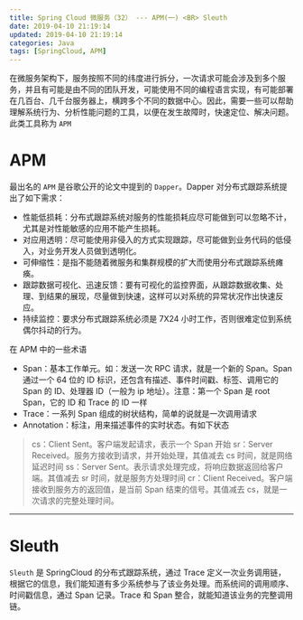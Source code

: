 ```yaml
---
title: Spring Cloud 微服务（32） --- APM(一) <BR> Sleuth
date: 2019-04-10 21:19:14
updated: 2019-04-10 21:19:14
categories: Java
tags: [SpringCloud, APM]
---
```


在微服务架构下，服务按照不同的纬度进行拆分，一次请求可能会涉及到多个服务，并且有可能是由不同的团队开发，可能使用不同的编程语言实现，有可能部署在几百台、几千台服务器上，横跨多个不同的数据中心。因此，需要一些可以帮助理解系统行为、分析性能问题的工具，以便在发生故障时，快速定位、解决问题。此类工具称为 `APM`

<!-- more -->

# APM

最出名的 `APM` 是谷歌公开的论文中提到的 `Dapper`。Dapper 对分布式跟踪系统提出了如下需求：
- 性能低损耗：分布式跟踪系统对服务的性能损耗应尽可能做到可以忽略不计，尤其是对性能敏感的应用不能产生损耗。
- 对应用透明：尽可能使用非侵入的方式实现跟踪，尽可能做到业务代码的低侵入，对业务开发人员做到透明化。
- 可伸缩性：是指不能随着微服务和集群规模的扩大而使用分布式跟踪系统瘫痪。
- 跟踪数据可视化、迅速反馈：要有可视化的监控界面，从跟踪数据收集、处理、到结果的展现，尽量做到快速，这样可以对系统的异常状况作出快速反应。
- 持续监控：要求分布式跟踪系统必须是 7X24 小时工作，否则很难定位到系统偶尔抖动的行为。

在 APM 中的一些术语
- Span：基本工作单元。如：发送一次 RPC 请求，就是一个新的 Span。Span 通过一个 64 位的 ID 标识，还包含有描述、事件时间戳、标签、调用它的 Span 的 ID、处理器 ID（一般为 ip 地址）。注意：第一个 Span 是 root Span，它的 ID 和 Trace 的 ID 一样
- Trace：一系列 Span 组成的树状结构，简单的说就是一次调用请求
- Annotation：标注，用来描述事件的实时状态。有如下状态
> cs：Client Sent。客户端发起请求，表示一个 Span 开始
> sr：Server Received。服务方接收到请求，并开始处理，其值减去 cs 时间，就是网络延迟时间
> ss：Server Sent。表示请求处理完成，将响应数据返回给客户端。其值减去 sr 时间，就是服务方处理时间
> cr：Client Received。客户端接收到服务方的返回值，是当前 Span 结束的信号。其值减去 cs，就是一次请求的完整处理时间。

---

# Sleuth

`Sleuth` 是 SpringCloud 的分布式跟踪系统，通过 Trace 定义一次业务调用链，根据它的信息，我们能知道有多少系统参与了该业务处理。而系统间的调用顺序、时间戳信息，通过 Span 记录。Trace 和 Span 整合，就能知道该业务的完整调用链。